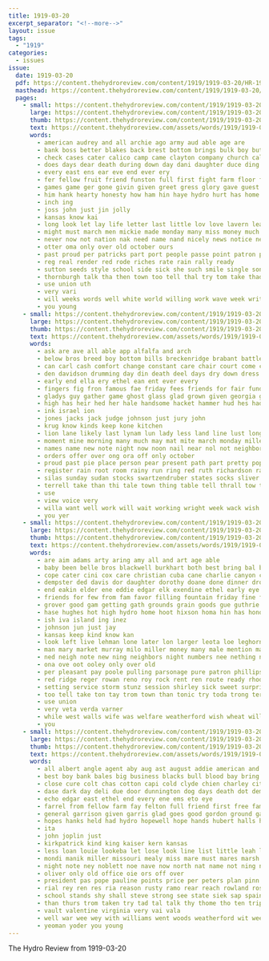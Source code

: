 ```yaml
---
title: 1919-03-20
excerpt_separator: "<!--more-->"
layout: issue
tags:
  - "1919"
categories:
  - issues
issue:
  date: 1919-03-20
  pdf: https://content.thehydroreview.com/content/1919/1919-03-20/HR-1919-03-20.pdf
  masthead: https://content.thehydroreview.com/content/1919/1919-03-20/masthead/HR-1919-03-20.jpg
  pages:
    - small: https://content.thehydroreview.com/content/1919/1919-03-20/small/HR-1919-03-20-01.jpg
      large: https://content.thehydroreview.com/content/1919/1919-03-20/large/HR-1919-03-20-01.jpg
      thumb: https://content.thehydroreview.com/content/1919/1919-03-20/thumbnails/HR-1919-03-20-01.jpg
      text: https://content.thehydroreview.com/assets/words/1919/1919-03-20/HR-1919-03-20-01.txt
      words:
        - american audrey and all archie ago army aud able age are
        - bank boss better blakes back brest bottom brings bulk boy but best boys bible been bless bryson big bring borrow brought business bet barron book box
        - check cases cater calico camp came clayton company church call court christian can coffee chum chambers cording comb cam
        - does days dear death during down day dani daughter duce ding
        - every east ens ear eve end ever ery
        - fer fellow fruit friend funston full first fight farm floor folks for fam from fields foll finks france freedom friends
        - games game ger gone givin given greet gress glory gave guest glidewell gam gelling good
        - him hank hearty honesty how ham hin haye hydro hurt has home hatch heart hard habit had honor harry high husbands her hinton happy held
        - inch ing
        - joss john just jin jolly
        - kansas know kai
        - long look let lay life letter last little lov love lavern learn land leghorn like
        - might must march men mickie made monday many miss money much most mike man marsh more mens
        - never now not nation nak need name nand nicely news notice new ness near nol nina
        - otter oma only over old october ours
        - past proud per patricks part port people passe point patron power pals pay pew pack public prayer place paper
        - reg real render red rode riches rate rain rally ready
        - sutton seeds style school side sick she such smile single son still stand service storm stunz surplus strain soul seems slay ship south square stock sans shirts sons sarah see shore special sunday salad saturday sin sit
        - thornburgh talk tha then town too tell thal try tom take thad than times taken the toi telling tam throw thing them
        - use union uth
        - very vari
        - will weeks words well white world willing work wave week write was wish win working with wind way ways want while wright weather
        - you young
    - small: https://content.thehydroreview.com/content/1919/1919-03-20/small/HR-1919-03-20-02.jpg
      large: https://content.thehydroreview.com/content/1919/1919-03-20/large/HR-1919-03-20-02.jpg
      thumb: https://content.thehydroreview.com/content/1919/1919-03-20/thumbnails/HR-1919-03-20-02.jpg
      text: https://content.thehydroreview.com/assets/words/1919/1919-03-20/HR-1919-03-20-02.txt
      words:
        - ask are ave all able app alfalfa and arch
        - below bros breed boy bottom bills breckenridge brabant battle bud better bureau bonds ber board brand buy brass bale but banks buck belter bee big bar barn business body black brilliant been both bank bless back bill
        - can carl cash comfort change constant care chair court come caddo chang cheeks came cause corn cover county case check choice cashier cross cost collar cant
        - den davidson drumming day din death deel days dry down dress due door during del damp
        - early end ella ery ethel ean ent ever every
        - fingers fig fron famous fae friday fees friends for fair fund fight full far finger first falling from field face few firm floor
        - gladys guy gather game ghost glass glad grown given georgia grass gave guns good guide going grain
        - high has heir hed her hale handsome hacket hammer hud hes had heed hard hom hydro hay hand hung him hands horse henry house hae home hess how hope
        - ink israel ion
        - jones jacks jack judge johnson just jury john
        - krug know kinds keep kone kitchen
        - lion lane likely last lynam lun lady less land line lust long light let little like list lovely
        - moment mine morning many much may mat mite march monday miller mark most more mound made men money mans man michael might market mary mines
        - names name new note night now noon nail near nol not neighbors north
        - orders offer over ong ora off only october
        - proud past pie place person pear present path part pretty popple prose prim poor per public pose pai pleasant price pea pepper people pen page peabody
        - register rain root room rainy run ring red ruth richardson rather rin res rains risen
        - silas sunday sudan stocks swartzendruber states socks sliver slover stover stock save spring sir sol store sult self show storm sen small signal supper sed surplus summer struck shaun strong seal stamp sad season sick see samples said soon star stove still supply stain sally seeds seed state stand speak sit school set smart subject
        - terrell take than thi tale town thing table tell thrall tow thet tine the try ties turn then them tonry
        - use
        - view voice very
        - willa want well work will wait working wright week wack wish wei with white went words wind way worthy weekly weeks windows was
        - you yer
    - small: https://content.thehydroreview.com/content/1919/1919-03-20/small/HR-1919-03-20-03.jpg
      large: https://content.thehydroreview.com/content/1919/1919-03-20/large/HR-1919-03-20-03.jpg
      thumb: https://content.thehydroreview.com/content/1919/1919-03-20/thumbnails/HR-1919-03-20-03.jpg
      text: https://content.thehydroreview.com/assets/words/1919/1919-03-20/HR-1919-03-20-03.txt
      words:
        - are aim adams arty aring amy all and art age able
        - baby been belle bros blackwell burkhart both best bring bal buff back bulls blakes bart bessie bluebird basket ball but braley bulk birth big boys butler broadway blough boschert barber business buy branch brother
        - cope cater cini cox care christian cuba cane charlie canyon came cedar comey choice cash can cattle church clara cockerel chick cousin come collins candy cardi candies cal campbell city cold
        - dempster ded davis dor daughter dorothy doane done dinner drop day daniels dollie days david
        - end eakin elder ene eddie edgar elk exendine ethel early eye
        - friends for few from fam favor filling fountain friday fine first fost farm fow farmer
        - grover good gam getting gath grounds grain goods gue guthrie gaylor garden gee greeson grow geary guest glee
        - hase hughes hot high hydro home hoot hixson homa hin has honor hobart husband hinton hurt houston had handle her henke hollis hazel house heidebrecht herbert hamme
        - ish iva island ing inez
        - johnson jun just jay
        - kansas keep kind know kan
        - look left live lehman lone later lon larger leota loe leghorn large last liv list lahoma lister laundry lorene lun lay
        - man mary market murray milo miller money many male mention may mcneal maggie miss mith moy mares magnolia march mills merit mon mak monday mil milk mur moore made
        - ned neigh note new ning neighbors night numbers nee nething nice narrow need news not nie
        - ona ove oot ooley only over old
        - per pleasant pay poole pulling parsonage pure patron phillips princess people pie phon palo
        - red ridge reger rowan reno roy rock rent ren route ready rhode rook rell rey rel rolan
        - setting service storm stunz session shirley sick sweet surprise strong supper suit spencer suggs swartzendruber shanks scott sale sali salesman south shirts score slover school self see smarr staples schold span sunday sha small sat selling save son stores seeds sell saturday seas share second sund store scot star
        - too tell take ton tay trom town than tonic try toda trong terrell thirsk turn them the tenn tie treat team
        - use union
        - very veta verda varner
        - while west walls wife was welfare weatherford wish wheat will want wells woods weight wil work weeks with week
        - you
    - small: https://content.thehydroreview.com/content/1919/1919-03-20/small/HR-1919-03-20-04.jpg
      large: https://content.thehydroreview.com/content/1919/1919-03-20/large/HR-1919-03-20-04.jpg
      thumb: https://content.thehydroreview.com/content/1919/1919-03-20/thumbnails/HR-1919-03-20-04.jpg
      text: https://content.thehydroreview.com/assets/words/1919/1919-03-20/HR-1919-03-20-04.txt
      words:
        - all albert angle agent aby aug ast august addie american and are ath ady anna
        - best boy bank bales big business blacks bull blood bay bring better bankers bays borne bere bast busi burgman but bills bera bessie bese bain bradley blough blanche bonds binger breeding been banks birden barr
        - close cure colt chas cotton capi cold clyde chien charley city county cash chance cashier church collins cee collier caddo cruse coplin company cradle cains colts caller cana clark
        - dase dark day deli due door dunnington dog days death dot demand drew dunn dam
        - echo edgar east ethel end every ene ems eto eye
        - farrel from fellow farm fay felton full friend first free fame fie frank found for foreman fund fall fan
        - general garrison given garris glad goes good gordon ground gash green grand gor
        - hopes hanks held had hydro hopewell hope hands hubert halls haul hand hey house harry hazel hall henke hatfield home hefner hank high ham holes helen heen haye has
        - ita
        - john joplin just
        - kirkpatrick kind king kaiser kern kansas
        - less loan louie lookeba let lose look line list little leah like ley lake late large logan last len light lucky lone
        - mondi manik miller missouri mealy miss mare must mares marsh members morgan monday med morris mars most made miles marshall march mers maly
        - night note ney noblett noe nave now north nat name not ning nose nak
        - oliver only old office oie ors off over
        - president pas pope pauline points price per peters plan pinn patric pro place part perfect past pure public pounds potter pieper pack pet pot
        - rial rey ren res ria reason rusty ramo rear reach rowland rosenberger rates reva russell rub
        - school stands shy shall steve strong see state siek sap spain spies shannon shown sick simple seal sar sunday swartzendruber stamps sermon special smith seat season stock simpson sal size saturday seven sam style sor stand sed sweat standard severe sina suter store short surplus session schoo stallion
        - than thurs trom taken try tad tal talk thy thome tho ten triplet times tobacco the thomas ted tha toy toda tae take tin test town
        - vault valentine virginia very vai vala
        - well war wee wey with williams went woods weatherford wit week was wife welon weight wells willis wake work will world wayt
        - yeoman yoder you young
---
```


The Hydro Review from 1919-03-20

<!--more-->

